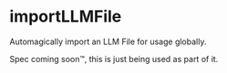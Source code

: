 # importLLMFile
Automagically import an LLM File for usage globally.

Spec coming soon:tm:, this is just being used as part of it.
